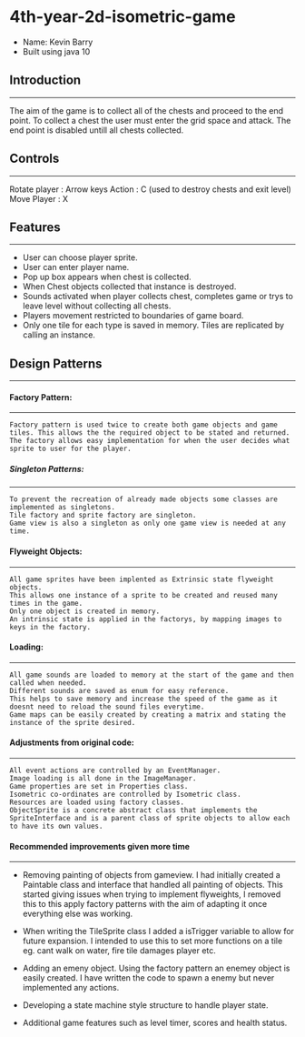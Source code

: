# 4th-year-2d-isometric-game
- Name: Kevin Barry
- Built using java 10

## Introduction
----------
The aim of the game is to collect all of the chests and proceed to the end point.
To collect a chest the user must enter the grid space and attack.
The end point is disabled untill all chests collected.

## Controls
----------
Rotate player	: Arrow keys
Action		: C (used to destroy chests and exit level)
Move Player	: X

## Features
----------
- User can choose player sprite.
- User can enter player name.
- Pop up box appears when chest is collected.
- When Chest objects collected that instance is destroyed.
- Sounds activated when player collects chest, completes game or trys to leave level without collecting all chests.
- Players movement restricted to boundaries of game board.
- Only one tile for each type is saved in memory. Tiles are replicated by calling an instance.

## Design Patterns
----------
#### Factory Pattern: 
----------
	Factory pattern is used twice to create both game objects and game tiles. This allows the the required object to be stated and returned.
	The factory allows easy implementation for when the user decides what sprite to user for the player.

##### Singleton Patterns:
----------
	To prevent the recreation of already made objects some classes are implemented as singletons.
	Tile factory and sprite factory are singleton. 
	Game view is also a singleton as only one game view is needed at any time.

#### Flyweight Objects:
----------
    All game sprites have been implented as Extrinsic state flyweight objects. 
	This allows one instance of a sprite to be created and reused many times in the game.
	Only one object is created in memory.
	An intrinsic state is applied in the factorys, by mapping images to keys in the factory.

#### Loading:
----------
	All game sounds are loaded to memory at the start of the game and then called when needed.
	Different sounds are saved as enum for easy reference.
	This helps to save memory and increase the speed of the game as it doesnt need to reload the sound files everytime.
	Game maps can be easily created by creating a matrix and stating the instance of the sprite desired.

#### Adjustments from original code:
----------
	All event actions are controlled by an EventManager.
	Image loading is all done in the ImageManager.
	Game properties are set in Properties class.
	Isometric co-ordinates are controlled by Isometric class.
	Resources are loaded using factory classes.
	ObjectSprite is a concrete abstract class that implements the SpriteInterface and is a parent class of sprite objects to allow each to have its own values.

#### Recommended improvements given more time
----------
-	Removing painting of objects from gameview. 
	I had initially created a Paintable class and interface that handled all painting of objects.
	This started giving issues when trying to implement flyweights, I removed this to this apply factory patterns with the aim of adapting it once everything else was working.

-	When writing the TileSprite class I added a isTrigger variable to allow for future expansion.
	I intended to use this to set more functions on a tile eg. cant walk on water, fire tile damages player etc.

-	Adding an emeny object. Using the factory pattern an enemey object is easily created.
	I have written the code to spawn a enemy but never implemented any actions.

-	Developing a state machine style structure to handle player state.

-	Additional game features such as level timer, scores and health status.
 
 